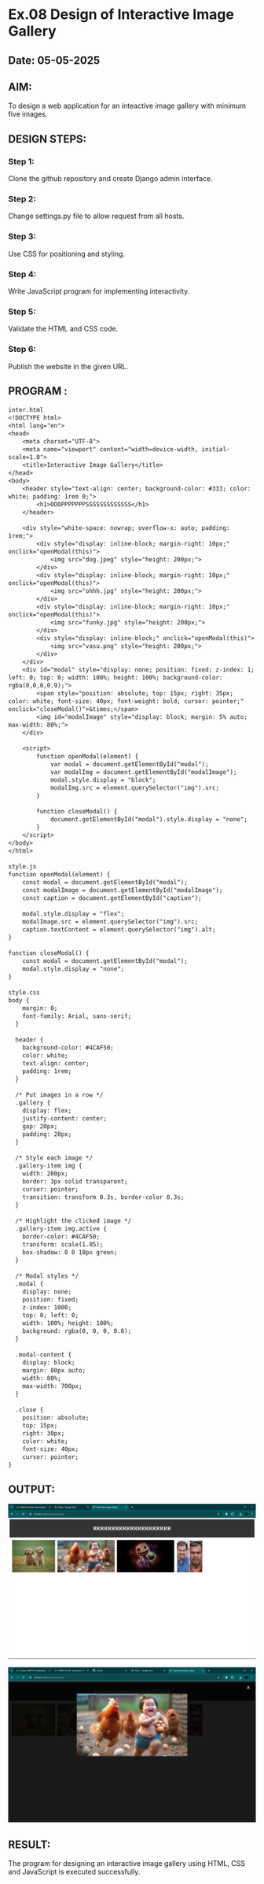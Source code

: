 # Ex.08 Design of Interactive Image Gallery
## Date: 05-05-2025

## AIM:
To design a web application for an inteactive image gallery with minimum five images.

## DESIGN STEPS:

### Step 1:
Clone the github repository and create Django admin interface.

### Step 2:
Change settings.py file to allow request from all hosts.

### Step 3:
Use CSS for positioning and styling.

### Step 4:
Write JavaScript program for implementing interactivity.

### Step 5:
Validate the HTML and CSS code.

### Step 6:
Publish the website in the given URL.

## PROGRAM :
```
inter.html
<!DOCTYPE html>
<html lang="en">
<head>
    <meta charset="UTF-8">
    <meta name="viewport" content="width=device-width, initial-scale=1.0">
    <title>Interactive Image Gallery</title>
</head>
<body>
    <header style="text-align: center; background-color: #333; color: white; padding: 1rem 0;">
        <h1>OOOPPPPPPPSSSSSSSSSSSSS</h1>
    </header>

    <div style="white-space: nowrap; overflow-x: auto; padding: 1rem;">
        <div style="display: inline-block; margin-right: 10px;" onclick="openModal(this)">
            <img src="dog.jpeg" style="height: 200px;">
        </div>
        <div style="display: inline-block; margin-right: 10px;" onclick="openModal(this)">
            <img src="ohhh.jpg" style="height: 200px;">
        </div>
        <div style="display: inline-block; margin-right: 10px;" onclick="openModal(this)">
            <img src="funky.jpg" style="height: 200px;">
        </div>
        <div style="display: inline-block;" onclick="openModal(this)">
            <img src="vasu.png" style="height: 200px;">
        </div>
    </div>
    <div id="modal" style="display: none; position: fixed; z-index: 1; left: 0; top: 0; width: 100%; height: 100%; background-color: rgba(0,0,0,0.9);">
        <span style="position: absolute; top: 15px; right: 35px; color: white; font-size: 40px; font-weight: bold; cursor: pointer;" onclick="closeModal()">&times;</span>
        <img id="modalImage" style="display: block; margin: 5% auto; max-width: 80%;">
    </div>

    <script>
        function openModal(element) {
            var modal = document.getElementById("modal");
            var modalImg = document.getElementById("modalImage");
            modal.style.display = "block";
            modalImg.src = element.querySelector("img").src;
        }

        function closeModal() {
            document.getElementById("modal").style.display = "none";
        }
    </script>
</body>
</html>

style.js
function openModal(element) {
    const modal = document.getElementById("modal");
    const modalImage = document.getElementById("modalImage");
    const caption = document.getElementById("caption");

    modal.style.display = "flex";
    modalImage.src = element.querySelector("img").src;
    caption.textContent = element.querySelector("img").alt;
}

function closeModal() {
    const modal = document.getElementById("modal");
    modal.style.display = "none";
}

style.css
body {
    margin: 0;
    font-family: Arial, sans-serif;
  }
  
  header {
    background-color: #4CAF50;
    color: white;
    text-align: center;
    padding: 1rem;
  }
  
  /* Put images in a row */
  .gallery {
    display: flex;
    justify-content: center;
    gap: 20px;
    padding: 20px;
  }
  
  /* Style each image */
  .gallery-item img {
    width: 200px;
    border: 3px solid transparent;
    cursor: pointer;
    transition: transform 0.3s, border-color 0.3s;
  }
  
  /* Highlight the clicked image */
  .gallery-item img.active {
    border-color: #4CAF50;
    transform: scale(1.05);
    box-shadow: 0 0 10px green;
  }
  
  /* Modal styles */
  .modal {
    display: none;
    position: fixed;
    z-index: 1000;
    top: 0; left: 0;
    width: 100%; height: 100%;
    background: rgba(0, 0, 0, 0.8);
  }
  
  .modal-content {
    display: block;
    margin: 80px auto;
    width: 80%;
    max-width: 700px;
  }
  
  .close {
    position: absolute;
    top: 15px;
    right: 30px;
    color: white;
    font-size: 40px;
    cursor: pointer;
}
```

## OUTPUT:

![alt text](image-1.png)

![alt text](image-2.png)

## RESULT:
The program for designing an interactive image gallery using HTML, CSS and JavaScript is executed successfully.